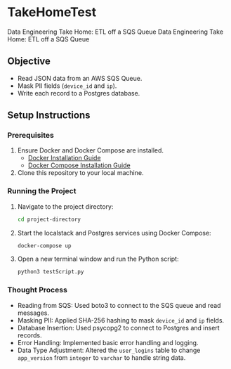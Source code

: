 # TakeHomeTest
Data Engineering Take Home: ETL off a SQS Queue
 Data Engineering Take Home: ETL off a SQS Queue

 ## Objective
- Read JSON data from an AWS SQS Queue.
- Mask PII fields (`device_id` and `ip`).
- Write each record to a Postgres database.

## Setup Instructions

### Prerequisites
1. Ensure Docker and Docker Compose are installed.
    - [Docker Installation Guide](https://docs.docker.com/get-docker/)
    - [Docker Compose Installation Guide](https://docs.docker.com/compose/install/)
2. Clone this repository to your local machine.

### Running the Project
1. Navigate to the project directory:
    ```sh
    cd project-directory
    ```
2. Start the localstack and Postgres services using Docker Compose:
    ```sh
    docker-compose up
    ```
3. Open a new terminal window and run the Python script:
    ```sh
    python3 testScript.py
    ```

### Thought Process
- Reading from SQS: Used boto3 to connect to the SQS queue and read messages.
- Masking PII: Applied SHA-256 hashing to mask `device_id` and `ip` fields.
- Database Insertion: Used psycopg2 to connect to Postgres and insert records.
- Error Handling: Implemented basic error handling and logging.
- Data Type Adjustment: Altered the `user_logins` table to change `app_version` from `integer` to `varchar` to handle string data.


